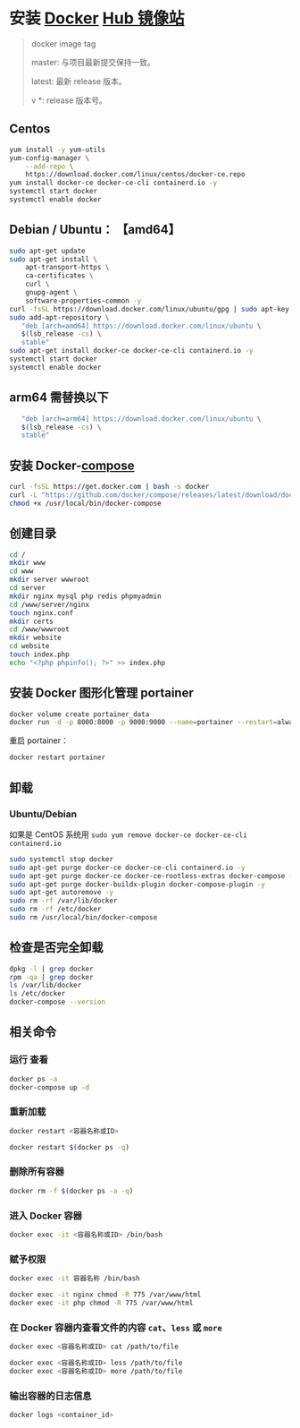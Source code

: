 # 安装 [Docker](https://www.docker.com/) [Hub 镜像站](https://hub.docker.com/)

> docker image tag
>  
> master: 与项目最新提交保持一致。
>
> latest: 最新 release 版本。
>
> v *: release 版本号。

## Centos

```bash
yum install -y yum-utils
yum-config-manager \
    --add-repo \
    https://download.docker.com/linux/centos/docker-ce.repo
yum install docker-ce docker-ce-cli containerd.io -y
systemctl start docker
systemctl enable docker
```

## Debian / Ubuntu： 【amd64】

```bash
sudo apt-get update
sudo apt-get install \
    apt-transport-https \
    ca-certificates \
    curl \
    gnupg-agent \
    software-properties-common -y
curl -fsSL https://download.docker.com/linux/ubuntu/gpg | sudo apt-key add -
sudo add-apt-repository \
   "deb [arch=amd64] https://download.docker.com/linux/ubuntu \
   $(lsb_release -cs) \
   stable"
sudo apt-get install docker-ce docker-ce-cli containerd.io -y
systemctl start docker
systemctl enable docker
```

## arm64 需替换以下

```bash
   "deb [arch=arm64] https://download.docker.com/linux/ubuntu \
   $(lsb_release -cs) \
   stable"
```

## 安装 Docker-[compose](https://github.com/docker/compose)

```bash
curl -fsSL https://get.docker.com | bash -s docker
curl -L "https://github.com/docker/compose/releases/latest/download/docker-compose-$(uname -s)-$(uname -m)" -o /usr/local/bin/docker-compose
chmod +x /usr/local/bin/docker-compose
```

## 创建目录

```bash
cd /
mkdir www
cd www
mkdir server wwwroot 
cd server
mkdir nginx mysql php redis phpmyadmin
cd /www/server/nginx
touch nginx.conf
mkdir certs
cd /www/wwwroot
mkdir website
cd website
touch index.php
echo "<?php phpinfo(); ?>" >> index.php
```

## 安装 Docker 图形化管理 portainer

```bash
docker volume create portainer_data
docker run -d -p 8000:8000 -p 9000:9000 --name=portainer --restart=always -v /var/run/docker.sock:/var/run/docker.sock -v portainer_data:/data portainer/portainer-ce
```

重启 portainer：

```bash
docker restart portainer
```

## 卸载

### Ubuntu/Debian

如果是 CentOS 系统用 `sudo yum remove docker-ce docker-ce-cli containerd.io`

```bash
sudo systemctl stop docker
sudo apt-get purge docker-ce docker-ce-cli containerd.io -y
sudo apt-get purge docker-ce docker-ce-rootless-extras docker-compose -y
sudo apt-get purge docker-buildx-plugin docker-compose-plugin -y
sudo apt-get autoremove -y
sudo rm -rf /var/lib/docker
sudo rm -rf /etc/docker
sudo rm /usr/local/bin/docker-compose
```

## 检查是否完全卸载

```bash
dpkg -l | grep docker
rpm -qa | grep docker
ls /var/lib/docker
ls /etc/docker
docker-compose --version
```

## 相关命令

### 运行 查看

```bash
docker ps -a
docker-compose up -d
```

### 重新加载

```bash
docker restart <容器名称或ID>

docker restart $(docker ps -q)
```

### 删除所有容器

```bash
docker rm -f $(docker ps -a -q)
```

### 进入 Docker 容器

```bash
docker exec -it <容器名称或ID> /bin/bash
```

### 赋予权限

```bash
docker exec -it 容器名称 /bin/bash

docker exec -it nginx chmod -R 775 /var/www/html
docker exec -it php chmod -R 775 /var/www/html
```

### 在 Docker 容器内查看文件的内容  `cat`、`less` 或 `more`

```bash
docker exec <容器名称或ID> cat /path/to/file

docker exec <容器名称或ID> less /path/to/file
docker exec <容器名称或ID> more /path/to/file
```

### 输出容器的日志信息

```bash
docker logs <container_id>
```
